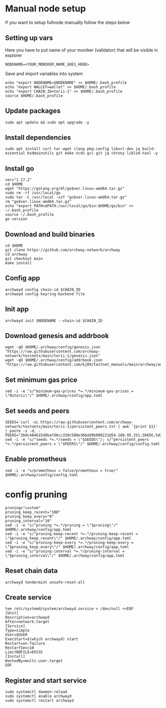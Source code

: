 # Manual node  setup
If you want to setup fullnode manually follow the steps below

## Setting up vars
Here you have to put name of your moniker (validator) that will be visible in explorer
```
NODENAME=<YOUR_MONIKER_NAME_GOES_HERE>
```

Save and import variables into system
```
echo "export NODENAME=$NODENAME" >> $HOME/.bash_profile
echo "export WALLET=wallet" >> $HOME/.bash_profile
echo "export CHAIN_ID=torii-1" >> $HOME/.bash_profile
source $HOME/.bash_profile
```

## Update packages
```
sudo apt update && sudo apt upgrade -y
```

## Install dependencies
```
sudo apt install curl tar wget clang pkg-config libssl-dev jq build-essential bsdmainutils git make ncdu gcc git jq chrony liblz4-tool -y
```

## Install go
```
ver="1.17.2"
cd $HOME
wget "https://golang.org/dl/go$ver.linux-amd64.tar.gz"
sudo rm -rf /usr/local/go
sudo tar -C /usr/local -xzf "go$ver.linux-amd64.tar.gz"
rm "go$ver.linux-amd64.tar.gz"
echo "export PATH=$PATH:/usr/local/go/bin:$HOME/go/bin" >> ~/.bash_profile
source ~/.bash_profile
go version
```

## Download and build binaries
```
cd $HOME
git clone https://github.com/archway-network/archway
cd archway
git checkout main
make install
```

## Config app
```
archwayd config chain-id $CHAIN_ID
archwayd config keyring-backend file
```

## Init app
```
archwayd init $NODENAME --chain-id $CHAIN_ID
```

## Download genesis and addrbook
```
wget -qO $HOME/.archway/config/genesis.json "https://raw.githubusercontent.com/archway-network/testnets/main/torii-1/genesis.json"
wget -qO $HOME/.archway/config/addrbook.json "https://raw.githubusercontent.com/kj89/testnet_manuals/main/archway/addrbook.json"
```

## Set minimum gas price
```
sed -i -e "s/^minimum-gas-prices *=.*/minimum-gas-prices = \"0utorii\"/" $HOME/.archway/config/app.toml
```

## Set seeds and peers
```
SEEDS=`curl -sL https://raw.githubusercontent.com/archway-network/testnets/main/torii-1/persistent_peers.txt | awk '{print $1}' | paste -s -d, -`
PEERS="2b0c484615d9bafd6cc339c588e366dd9b000221@54.180.95.251:26656,5d221da2ebb37a6b37ee86581457061f17e0704e@165.232.143.157:26656,5ba7f9e0905a69003dca519da8dfed09dd12471a@157.230.121.70:26656"
sed -i -e "s/^seeds *=.*/seeds = \"$SEEDS\"/; s/^persistent_peers *=.*/persistent_peers = \"$PEERS\"/" $HOME/.archway/config/config.toml
```

## Enable prometheus
```
sed -i -e "s/prometheus = false/prometheus = true/" $HOME/.archway/config/config.toml
```

# config pruning
```
pruning="custom"
pruning_keep_recent="100"
pruning_keep_every="0"
pruning_interval="10"
sed -i -e "s/^pruning *=.*/pruning = \"$pruning\"/" $HOME/.archway/config/app.toml
sed -i -e "s/^pruning-keep-recent *=.*/pruning-keep-recent = \"$pruning_keep_recent\"/" $HOME/.archway/config/app.toml
sed -i -e "s/^pruning-keep-every *=.*/pruning-keep-every = \"$pruning_keep_every\"/" $HOME/.archway/config/app.toml
sed -i -e "s/^pruning-interval *=.*/pruning-interval = \"$pruning_interval\"/" $HOME/.archway/config/app.toml
```

## Reset chain data
```
archwayd tendermint unsafe-reset-all
```

## Create service
```
tee /etc/systemd/system/archwayd.service > /dev/null <<EOF
[Unit]
Description=archwayd
After=network.target
[Service]
Type=simple
User=$USER
ExecStart=$(which archwayd) start
Restart=on-failure
RestartSec=10
LimitNOFILE=65535
[Install]
WantedBy=multi-user.target
EOF
```

## Register and start service
```
sudo systemctl daemon-reload
sudo systemctl enable archwayd
sudo systemctl restart archwayd
```
